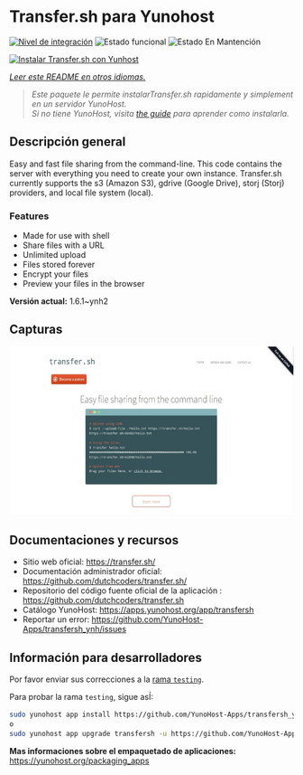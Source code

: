 <!--
Este archivo README esta generado automaticamente<https://github.com/YunoHost/apps/tree/master/tools/readme_generator>
No se debe editar a mano.
-->

# Transfer.sh para Yunohost

[![Nivel de integración](https://apps.yunohost.org/badge/integration/transfersh)](https://ci-apps.yunohost.org/ci/apps/transfersh/)
![Estado funcional](https://apps.yunohost.org/badge/state/transfersh)
![Estado En Mantención](https://apps.yunohost.org/badge/maintained/transfersh)

[![Instalar Transfer.sh con Yunhost](https://install-app.yunohost.org/install-with-yunohost.svg)](https://install-app.yunohost.org/?app=transfersh)

*[Leer este README en otros idiomas.](./ALL_README.md)*

> *Este paquete le permite instalarTransfer.sh rapidamente y simplement en un servidor YunoHost.*  
> *Si no tiene YunoHost, visita [the guide](https://yunohost.org/install) para aprender como instalarla.*

## Descripción general

Easy and fast file sharing from the command-line. This code contains the server with everything you need to create your own instance.
Transfer.sh currently supports the s3 (Amazon S3), gdrive (Google Drive), storj (Storj) providers, and local file system (local).

### Features

- Made for use with shell
- Share files with a URL
- Unlimited upload
- Files stored forever
- Encrypt your files
- Preview your files in the browser


**Versión actual:** 1.6.1~ynh2

## Capturas

![Captura de Transfer.sh](./doc/screenshots/transfer.sh-about.jpg)

## Documentaciones y recursos

- Sitio web oficial: <https://transfer.sh/>
- Documentación administrador oficial: <https://github.com/dutchcoders/transfer.sh/>
- Repositorio del código fuente oficial de la aplicación : <https://github.com/dutchcoders/transfer.sh>
- Catálogo YunoHost: <https://apps.yunohost.org/app/transfersh>
- Reportar un error: <https://github.com/YunoHost-Apps/transfersh_ynh/issues>

## Información para desarrolladores

Por favor enviar sus correcciones a la [rama `testing`](https://github.com/YunoHost-Apps/transfersh_ynh/tree/testing).

Para probar la rama `testing`, sigue asÍ:

```bash
sudo yunohost app install https://github.com/YunoHost-Apps/transfersh_ynh/tree/testing --debug
o
sudo yunohost app upgrade transfersh -u https://github.com/YunoHost-Apps/transfersh_ynh/tree/testing --debug
```

**Mas informaciones sobre el empaquetado de aplicaciones:** <https://yunohost.org/packaging_apps>
